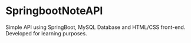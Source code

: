 # SpringbootNoteAPI
Simple API using SpringBoot, MySQL Database and HTML/CSS front-end.
Developed for learning purposes.
